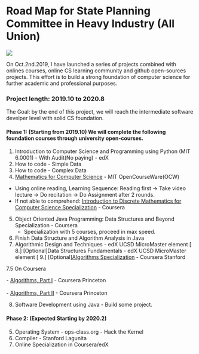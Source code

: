 <h1>Road Map for State Planning Committee in Heavy Industry (All Union) </h1>

<img src="https://static01.nyt.com/images/2017/09/24/business/24View/24View-jumbo.jpg" style="position: center">

<p>
On Oct.2nd.2019, I have launched a series of projects combined with onlines courses, online CS learning community and github open-sources projects. This effort is to build a strong foundation of computer science for further academic and professional purposes. 
</p>



<h3>Project length: 2019.10 to 2020.8</h3>

<p>
The Goal: by the end of this project, we will reach the intermediate software develper level with solid CS foundation.
</p>


<h4>Phase 1: (Starting from 2019.10) We will complete the following foundation courses through university open-courses.</h4>

  1. Introduction to Computer Science and Programming using Python (MIT 6.0001) - With Audit(No paying) - edX
  2. How to code - Simple Data
  3. How to code - Complex Data
  4. <a href="https://ocw.mit.edu/courses/electrical-engineering-and-computer-science/6-042j-mathematics-for-computer-science-fall-2010/index.htm">Mathematics for Computer Science</a> - MIT OpenCourseWare(OCW)
  - Using online reading, Learning Sequence:
    Reading first -> Take video lecture -> Do recitation -> Do Assignment after 2 rounds.
  - If not able to comprehend: 
    <a href="https://www.coursera.org/specializations/algorithms">Introduction to Discrete Mathematics for Computer Science Specialization</a> - Coursera
  5. Object Oriented Java Programming: Data Structures and Beyond Specialization - Coursera
      - Specialization with 5 courses, proceed in max speed.
  6. Finish Data Structure and Algorithm Analysis in Java
  7. Algorithmic Design and Techniques - edX UCSD MicroMaster element
 [ 8.] [Optional]Data Structures Fundamentals - edX UCSD MicroMaster element
 [ 9.] [Optional]<a href="https://www.coursera.org/specializations/algorithms">Algorithms Specialization</a> - Coursera Stanford
  
  7.5 On Coursera
        <p>- <a href="https://www.coursera.org/learn/algorithms-part1">Algorithms, Part I</a> - Coursera Princeton</br>  
        - <a href="https://www.coursera.org/learn/algorithms-part2">Algorithms, Part II</a> - Coursera Princeton</p>


  8. Software Development using Java - Build some project.
  
<h4>Phase 2: (Expected Starting by 2020.2)</h4>

  5. Operating System - ops-class.org - Hack the Kernel
  6. Compiler - Stanford Lagunita
  7. Online Specialization in Coursera/edX
